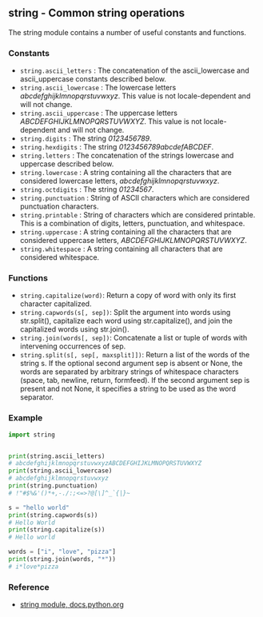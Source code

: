 ## string - Common string operations

The string module contains a number of useful constants and functions.

### Constants

* `string.ascii_letters` : The concatenation of the ascii_lowercase and ascii_uppercase constants described below.
* `string.ascii_lowercase` : The lowercase letters *abcdefghijklmnopqrstuvwxyz*. This value is not locale-dependent and will not change.
* `string.ascii_uppercase` : The uppercase letters *ABCDEFGHIJKLMNOPQRSTUVWXYZ*. This value is not locale-dependent and will not change.
* `string.digits` : The string *0123456789*.
* `string.hexdigits` : The string *0123456789abcdefABCDEF*.
* `string.letters` : The concatenation of the strings lowercase and uppercase described below.
* `string.lowercase` : A string containing all the characters that are considered lowercase letters, *abcdefghijklmnopqrstuvwxyz*.
* `string.octdigits` : The string *01234567*.
* `string.punctuation` : String of ASCII characters which are considered punctuation characters.
* `string.printable` : String of characters which are considered printable. This is a combination of digits, letters, punctuation, and whitespace.
* `string.uppercase` : A string containing all the characters that are considered uppercase letters, *ABCDEFGHIJKLMNOPQRSTUVWXYZ*.
* `string.whitespace` : A string containing all characters that are considered whitespace.

### Functions

* `string.capitalize(word)`: Return a copy of word with only its first character capitalized.
* `string.capwords(s[, sep])`: Split the argument into words using str.split(), capitalize each word using str.capitalize(), and join the capitalized words using str.join().  
* `string.join(words[, sep])`: Concatenate a list or tuple of words with intervening occurrences of sep.
* `string.split(s[, sep[, maxsplit]])`: Return a list of the words of the string s. If the optional second argument sep is absent or None, the words are separated by arbitrary strings of whitespace characters (space, tab, newline, return, formfeed). If the second argument sep is present and not None, it specifies a string to be used as the word separator.


### Example

```python
import string


print(string.ascii_letters)
# abcdefghijklmnopqrstuvwxyzABCDEFGHIJKLMNOPQRSTUVWXYZ
print(string.ascii_lowercase)
# abcdefghijklmnopqrstuvwxyz
print(string.punctuation)
# !"#$%&'()*+,-./:;<=>?@[\]^_`{|}~

s = "hello world"
print(string.capwords(s))
# Hello World
print(string.capitalize(s))
# Hello world

words = ["i", "love", "pizza"]
print(string.join(words, "*"))
# i*love*pizza
```


### Reference

* [string module, docs.python.org](https://docs.python.org/3/library/string.html)
